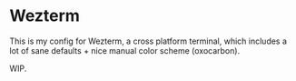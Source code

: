 # Wezterm

This is my config for Wezterm, a cross platform terminal, which includes a lot of sane defaults + nice manual color scheme (oxocarbon).

WIP.
